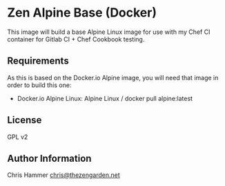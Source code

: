 Zen Alpine Base (Docker)
====================

This image will build a base Alpine Linux image for use with my Chef CI container for Gitlab CI + Chef Cookbook testing.

Requirements
------------

As this is based on the Docker.io Alpine image, you will need that image in order to build this one:

- Docker.io Alpine Linux:
  Alpine Linux / docker pull alpine:latest

License
-------

GPL v2

Author Information
------------------

Chris Hammer <chris@thezengarden.net>
